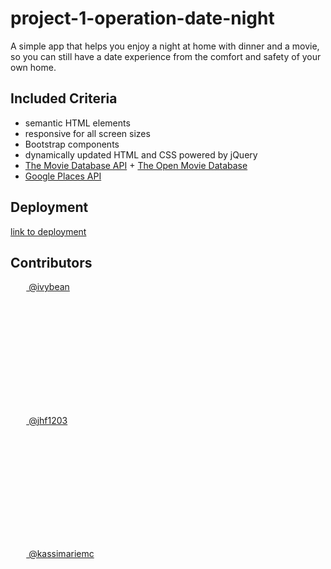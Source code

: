 # project-1-operation-date-night
A simple app that helps you enjoy a night at home with dinner and a movie, so you can still have a date experience from the comfort and safety of your own home. 

## Included Criteria

* semantic HTML elements
* responsive for all screen sizes
* Bootstrap components
* dynamically updated HTML and CSS powered by jQuery
* [The Movie Database API](https://developers.themoviedb.org/3/getting-started/introduction) + [The Open Movie Database](https://developers.themoviedb.org/3/getting-started/introduction)
* [Google Places API](https://developers.google.com/places/web-service/overview)

## Deployment

[link to deployment](https://kassimariemc.github.io/project-1-operation-date-night/)


## Contributors

<a href="https://github.com/ivybean"><img src="https://avatars3.githubusercontent.com/u/66763597?s=460&v=4" width="5%" style="border-radius:50%"> @ivybean</a>

<a href="https://github.com/jhf1203"><img src="https://avatars1.githubusercontent.com/u/66701459?s=460&u=aca904c0faf90f8366007595d78cb02f850e05c7&v=4" width="5%" style="border-radius:50%"> @jhf1203</a>

<a href="https://github.com/kassimariemc"><img src="https://avatars3.githubusercontent.com/u/66877217?s=460&u=2aefa4a92adc823f1df8656008e78fe8edd0f9b6&v=4" width="5%" style="border-radius:50%"> @kassimariemc</a>